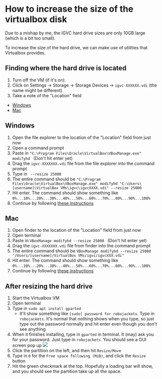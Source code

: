 # How to increase the size of the virtualbox disk
Due to a mishap by me, the IGVC hard drive sizes are only 10GB large (which is a bit too small).

To increase the size of the hard drive, we can make use of utilities that Virtualbox provides.

## Finding where the hard drive is located
1. Turn off the VM (if it's on).
2. Click on Settings -> Storage -> Storage Devices -> `igvc-XXXXXX.vdi` (the name might be different)
3. Take a note of the "Location" field

- [Windows](#windows)
- [Mac](#mac)

## Windows
1. Open the file explorer to the location of the "Location" field from just now
2. Open a command prompt
3. Paste in `"C:\Program Files\Oracle\VirtualBox\VBoxManage.exe" modifyhd ` (Don't hit enter yet)
4. Drag the `igvc-XXXXXXX.vdi` file from the file explorer into the command prompt
5. Type in ` --resize 25000`
6. The entire command should be
    `"C:\Program Files\Oracle\VirtualBox\VBoxManage.exe" modifyhd "C:\Users\[username]\VirtualBox VMs\igvc\igvcXXXX.vdi" --resize 25000`
7. Hit enter. The command should show something like `0%...10%...20%...30%...40%...50%...60%...70%...80%...90%...100%`
8. Continue by following [these instructions](#after-resizing-the-hard-drive)

## Mac
1. Open finder to the location of the "Location" field from just now
2. Open terminal
3. Paste in `VBoxManage modifyhd --resize 25000 ` (Don't hit enter yet)
4. Drag the `igvc-XXXXXXX.vdi` file from finder into the command prompt
6. The entire command should be
    `VBoxManage modifyhd --resize 25000 "/Users/[username]/VirtualBox VMs/igvc/igvcXXX.vdi"`
7. Hit enter. The command should show something like `0%...10%...20%...30%...40%...50%...60%...70%...80%...90%...100%`
8. Continue by following [these instructions](#after-resizing-the-hard-drive)

## After resizing the hard drive
1. Start the Virtualbox VM
2. Open terminal
3. Type in `sudo apt install gparted`
    - It'll show something like `[sudo] password for robojackets`. Type in `robojackets`. It's normal that nothing shows
    when you type, so just type out the password normally and hit enter even though you don't see anything
4. When it finishes installing, type in `gparted` in terminal. It (may) ask you for your password. Just type in `robojackets`.
    You should see a GUI screen pop up
    ![](https://www.dedoimedo.com/images/computers/2009/gparted-start-with-extended.jpg)
5. Click the partition on the left, and then hit `Resize/Move`
6. Type in `0` for the `Free space following (MiB)`, and click the `Resize` button
7. Hit the green checkmark at the top. Hopefully a loading bar will show, and you should see the partition take up all
    the space.
